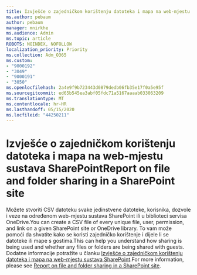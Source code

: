 ```yaml
---
title: Izvješće o zajedničkom korištenju datoteka i mapa na web-mjestu sustava SharePoint
ms.author: pebaum
author: pebaum
manager: mnirkhe
ms.audience: Admin
ms.topic: article
ROBOTS: NOINDEX, NOFOLLOW
localization_priority: Priority
ms.collection: Adm_O365
ms.custom:
- "9000192"
- "3049"
- "9000191"
- "3050"
ms.openlocfilehash: 2a4e9f9b723443d0879dedb06fb35e17f0a5e95f
ms.sourcegitcommit: ed65b545ea3abf05fdc71a5167aaaab033063209
ms.translationtype: MT
ms.contentlocale: hr-HR
ms.lasthandoff: 05/15/2020
ms.locfileid: "44250211"
---
```

# <a name="report-on-file-and-folder-sharing-in-a-sharepoint-site"></a><span data-ttu-id="1512a-102">Izvješće o zajedničkom korištenju datoteka i mapa na web-mjestu sustava SharePoint</span><span class="sxs-lookup"><span data-stu-id="1512a-102">Report on file and folder sharing in a SharePoint site</span></span>

<span data-ttu-id="1512a-103">Možete stvoriti CSV datoteku svake jedinstvene datoteke, korisnika, dozvole i veze na određenom web-mjestu sustava SharePoint ili u biblioteci servisa OneDrive.</span><span class="sxs-lookup"><span data-stu-id="1512a-103">You can create a CSV file of every unique file, user, permission, and link on a given SharePoint site or OneDrive library.</span></span> <span data-ttu-id="1512a-104">To vam može pomoći da shvatite kako se koristi zajedničko korištenje i dijele li se datoteke ili mape s gostima.</span><span class="sxs-lookup"><span data-stu-id="1512a-104">This can help you understand how sharing is being used and whether any files or folders are being shared with guests.</span></span> <span data-ttu-id="1512a-105">Dodatne informacije potražite u članku [Izvješće o zajedničkom korištenju datoteka i mapa na web-mjestu sustava SharePoint](https://docs.microsoft.com/sharepoint/sharing-reports).</span><span class="sxs-lookup"><span data-stu-id="1512a-105">For more information, please see [Report on file and folder sharing in a SharePoint site](https://docs.microsoft.com/sharepoint/sharing-reports).</span></span>
